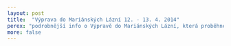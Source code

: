```yaml
---
layout: post
title:  "Výprava do Mariánských Lázní 12. - 13. 4. 2014"
perex: "podrobnější info o Výpravě do Mariánských Lázní, která proběhne 12. až 13. dubna 2014. Sraz budeme mít na Hlavním nádraží ČD v sobotu 12. 4. v 8:15 ráno. Rozchod v neděli 13. 4. v 18:00 tamtéž. Pojedeme vlakem, spát budeme ve vytápěné místnosti."
more: false
---
```

